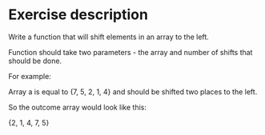 # Exercise description
Write a function that will shift elements in an array to the left.

Function should take two parameters - the array and number of shifts that should be done.

For example:

Array a is equal to {7, 5, 2, 1, 4} and should be shifted two places to the left.

So the outcome array would look like this:

{2, 1, 4, 7, 5}

